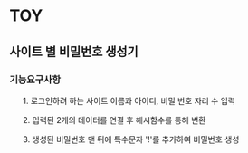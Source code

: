 <h1> TOY </h1>
<h2> 사이트 별 비밀번호 생성기 </h2>

  <p>
  <h3>기능요구사항</h3>
  <ol>1. 로그인하려 하는 사이트 이름과 아이디, 비밀 번호 자리 수 입력</ol>
  <ol>2. 입력된 2개의 데이터를 연결 후 해시함수를 통해 변환</ol>
  <ol>3. 생성된 비밀번호 맨 뒤에 특수문자 '!'를 추가하여 비밀번호 생성</ol> 
  <p>
